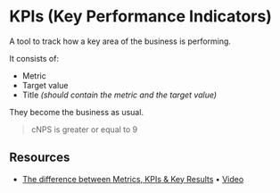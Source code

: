 # KPIs (Key Performance Indicators)

A tool to track how a key area of the business is performing.

It consists of:

- Metric
- Target value
- Title _(should contain the metric and the target value)_

They become the business as usual.

> cNPS is greater or equal to 9

## Resources

- [The difference between Metrics, KPIs & Key Results][1] • [Video][2]

[1]: https://www.perdoo.com/resources/the-difference-between-metrics-kpis-key-results/
[2]: https://www.youtube.com/watch?v=lLKyuUqtwuA

